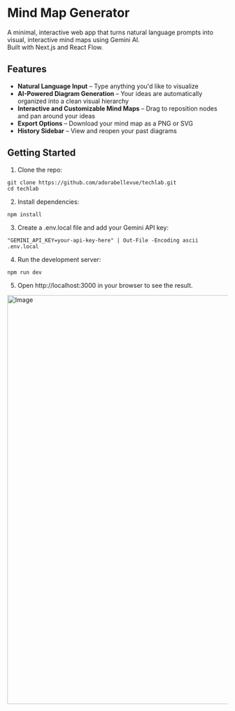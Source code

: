 # Mind Map Generator

A minimal, interactive web app that turns natural language prompts into visual, interactive mind maps using Gemini AI.  
Built with Next.js and React Flow.

## Features

- **Natural Language Input** – Type anything you'd like to visualize  
- **AI-Powered Diagram Generation** – Your ideas are automatically organized into a clean visual hierarchy  
- **Interactive and Customizable Mind Maps** – Drag to reposition nodes and pan around your ideas
- **Export Options** – Download your mind map as a PNG or SVG  
- **History Sidebar** – View and reopen your past diagrams

## Getting Started

1. Clone the repo:
```pwsh
git clone https://github.com/adorabellevue/techlab.git
cd techlab
```
2. Install dependencies:
```pwsh
npm install
```
3. Create a .env.local file and add your Gemini API key:
```pwsh
"GEMINI_API_KEY=your-api-key-here" | Out-File -Encoding ascii .env.local
```
4. Run the development server:
```pwsh
npm run dev
```
5. Open http://localhost:3000 in your browser to see the result.

<img width="934" alt="Image" src="https://github.com/user-attachments/assets/1d81a1e3-78a9-4211-b935-79772b29261c" />
